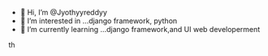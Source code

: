 - 👋 Hi, I’m @Jyothyyreddyy
- 👀 I’m interested in ...django framework, python
- 🌱 I’m currently learning ...django framework,and UI web developerment
  
  
th
<!---
Jyothyyreddyy/Jyothyyreddyy is a ✨ special ✨ repository because its `README.md` (this file) appears on your GitHub profile.
You can click the Preview link to take a look at your changes.
--->
